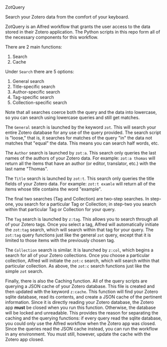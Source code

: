 ZotQuery

Search your Zotero data from the comfort of your keyboard. 

ZotQuery is an Alfred workflow that grants the user access to the data stored in their Zotero application. The Python scripts in this repo form all of the necessary components for this workflow. 

There are 2 main functions:

1. Search
2. Cache

Under `Search` there are 5 options:

1. General search
2. Title-specific search
3. Author-specific search
4. Tag-specific search
5. Collection-specific search

Note that all searches coerce both the query and the data into lowercase, so you can search using lowercase queries and still get matches. 

The `General` search is launched by the keyword `zot`. This will search your entire Zotero database for any use of the query provided. The search script is "loose," that is, it searches for matches of the query "in" the data not matches that "equal" the data. This means you can search half words, etc. 

The `Author` search is launched by `zot:a`. This search only queries the last names of the authors of your Zotero data. For example: `zot:a thomas` will return all the items that have an author (or editor, translator, etc.) with the last name "Thomas". 

The `Title` search is launched by `zot:t`. This search only queries the title fields of your Zotero data. For example: `zot:t examle` will return all of the items whose title contains the word "example". 

The final two searches (Tag and Collection) are two-step searches. In step-one, you search for a particular Tag or Collection; in step-two you search within that particular Tag or Collection for your query. 

The `Tag` search is launched by `z:tag`. This allows you to search through all of your Zotero tags. Once you select a tag, Alfred will automatically initiate the `zot:tag` search, which will search within that tag for your query. The `zot:tag` query functions just like the general `zot` query, except that it is limited to those items with the previously chosen tag. 

The `Collection` search is similar. It is launched by `z:col`, which begins a search for all of your Zotero collections. Once you choose a particular collection, Alfred will initiate the `zot:c` search, which will search within that particular collection. As above, the `zot:c` search functions just like the simple `zot` search. 

Finally, there is also the Caching function. All of the query scripts are querying a JSON cache of your Zotero database. This file is created and then updated with the keyword `z:cache`. This function will find your Zotero sqlite database, read its contents, and create a JSON cache of the pertinent information. Since it is directly reading your Zotero database, the Zotero app **must** be closed when you run this function. Otherwise, the database will be locked and unreadable. This provides the reason for separating the caching and the querying functions: if every query read the sqlite database, you could only use the Alfred workflow when the Zotero app was closed. Since the queries read the JSON cache instead, you can run the workflow in any environment. You must still, however, update the cache with the Zotero app closed. 


